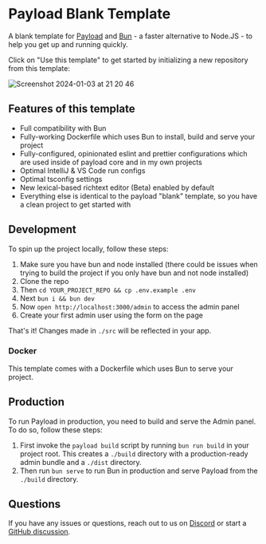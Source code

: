 # Payload Blank Template

A blank template for [Payload](https://github.com/payloadcms/payload) and [Bun](https://bun.sh/) - a faster alternative to Node.JS - to help you get up and running quickly.

Click on "Use this template" to get started by initializing a new repository from this template:

![Screenshot 2024-01-03 at 21 20 46](https://github.com/AlessioGr/payload-template-bun/assets/70709113/ea0f5afc-a87e-4bac-be0e-54f09a4c7b1a)


## Features of this template

- Full compatibility with Bun
- Fully-working Dockerfile which uses Bun to install, build and serve your project
- Fully-configured, opinionated eslint and prettier configurations which are used inside of payload core and in my own projects
- Optimal IntelliJ & VS Code run configs
- Optimal tsconfig settings
- New lexical-based richtext editor (Beta) enabled by default
- Everything else is identical to the payload "blank" template, so you have a clean project to get started with

## Development

To spin up the project locally, follow these steps:

1. Make sure you have bun and node installed (there could be issues when trying to build the project if you only have bun and not node installed)
2. Clone the repo
1. Then `cd YOUR_PROJECT_REPO && cp .env.example .env`
1. Next `bun i && bun dev`
1. Now `open http://localhost:3000/admin` to access the admin panel
1. Create your first admin user using the form on the page

That's it! Changes made in `./src` will be reflected in your app.

### Docker

This template comes with a Dockerfile which uses Bun to serve your project.

## Production

To run Payload in production, you need to build and serve the Admin panel. To do so, follow these steps:

1. First invoke the `payload build` script by running `bun run build` in your project root. This creates a `./build` directory with a production-ready admin bundle and a `./dist` directory.
1. Then run `bun serve` to run Bun in production and serve Payload from the `./build` directory.

## Questions

If you have any issues or questions, reach out to us on [Discord](https://discord.com/invite/payload) or start a [GitHub discussion](https://github.com/payloadcms/payload/discussions).
